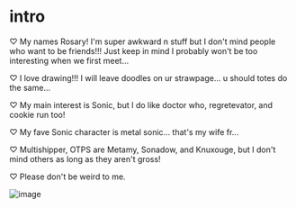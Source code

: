 # intro

♡ My names Rosary! I'm super awkward n stuff but I don't mind people who want to be friends!!! Just keep in mind I probably won't be too interesting when we first meet...

♡ I love drawing!!! I will leave doodles on ur strawpage... u should totes do the same...

♡ My main interest is Sonic, but I do like doctor who, regretevator, and cookie run too!

♡ My fave Sonic character is metal sonic... that's my wife fr...

♡ Multishipper, OTPS are Metamy, Sonadow, and Knuxouge, but I don't mind others as long as they aren't gross!

♡ Please don't be weird to me.

![image](https://github.com/user-attachments/assets/7adbe36d-3181-4647-844a-edc5792c827e)
